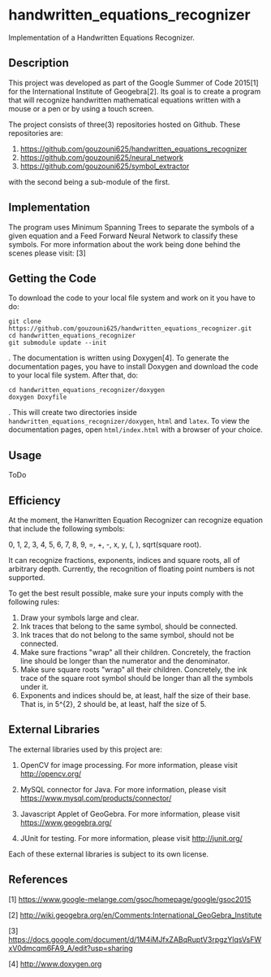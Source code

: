 # handwritten_equations_recognizer
Implementation of a Handwritten Equations Recognizer.

## Description
This project was developed as part of the Google Summer of Code 2015[1] for the
International Institute of Geogebra[2]. Its goal is to create a program that
will recognize handwritten mathematical equations written with a mouse or a pen
or by using a touch screen.

The project consists of three(3) repositories hosted on Github. These
repositories are:

1. https://github.com/gouzouni625/handwritten_equations_recognizer
2. https://github.com/gouzouni625/neural_network
3. https://github.com/gouzouni625/symbol_extractor

with the second being a sub-module of the first.

## Implementation
The program uses Minimum Spanning Trees to separate the symbols of a given
equation and a Feed Forward Neural Network to classify these symbols. For more
information about the work being done behind the scenes please visit: [3]

## Getting the Code
To download the code to your local file system and work on it you have to do:

```
git clone https://github.com/gouzouni625/handwritten_equations_recognizer.git
cd handwritten_equations_recognizer
git submodule update --init
```

. The documentation is written using Doxygen[4]. To generate the documentation
pages, you have to install Doxygen and download the code to your local file
system. After that, do:

```
cd handwritten_equations_recognizer/doxygen
doxygen Doxyfile
```

. This will create two directories inside
`handwritten_equations_recognizer/doxygen`, `html` and `latex`. To view the
documentation pages, open  `html/index.html` with a browser of your choice.

## Usage
ToDo

## Efficiency
At the moment, the Hanwritten Equation Recognizer can recognize equation that
include the following symbols:

0, 1, 2, 3, 4, 5, 6, 7, 8, 9, =, +, -, x, y, (, ), sqrt(square root).

It can recognize fractions, exponents, indices and square roots, all of
arbitrary depth. Currently, the recognition of floating point numbers is not
supported.

To get the best result possible, make sure your inputs comply with the
following rules:

1. Draw your symbols large and clear.
2. Ink traces that belong to the same symbol, should be connected.
3. Ink traces that do not belong to the same symbol, should not be connected.
4. Make sure fractions "wrap" all their children. Concretely, the fraction line
    should be longer than the numerator and the denominator.
5. Make sure square roots "wrap" all their children. Concretely, the ink trace
    of the square root symbol should be longer than all the symbols under it.
6. Exponents and indices should be, at least, half the size of their base.
     That is, in 5^{2}, 2 should be, at least, half the size of 5.

## External Libraries
The external libraries used by this project are:

1. OpenCV for image processing. For more information, please visit
   http://opencv.org/

2. MySQL connector for Java. For more information, please visit
   https://www.mysql.com/products/connector/

3. Javascript Applet of GeoGebra. For more information, please visit
   https://www.geogebra.org/

4. JUnit for testing. For more information, please visit
   http://junit.org/

Each of these external libraries is subject to its own license.

## References

[1] https://www.google-melange.com/gsoc/homepage/google/gsoc2015

[2] http://wiki.geogebra.org/en/Comments:International_GeoGebra_Institute

[3] https://docs.google.com/document/d/1M4iMJfxZABqRuptV3rpgzYlqsVsFWxV0dmcqm6FA9_A/edit?usp=sharing

[4] http://www.doxygen.org

